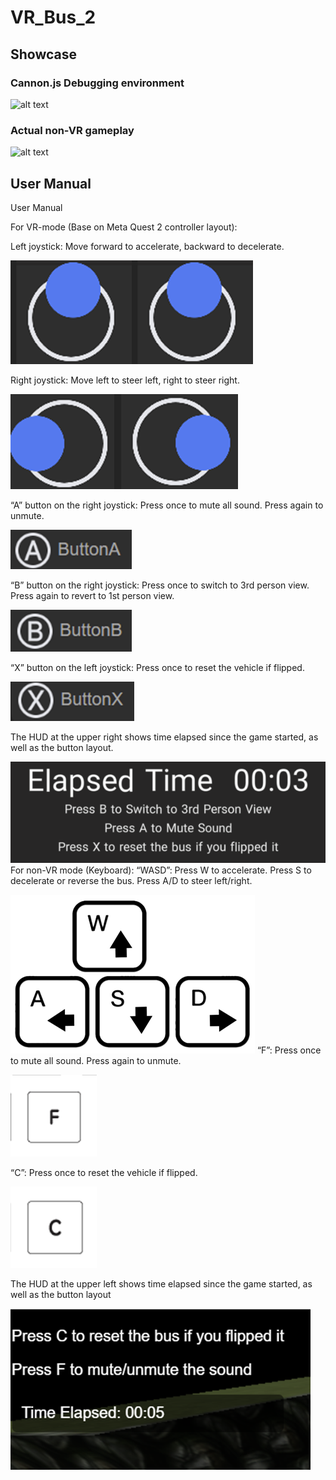 # VR_Bus_2
## Showcase 

### Cannon.js Debugging environment

![alt text](<vr bus debug.gif>)

### Actual non-VR gameplay

![alt text](<non debug vr bus 10s.gif>)

## User Manual
User Manual

For VR-mode (Base on Meta Quest 2 controller layout):

Left joystick: Move forward to accelerate, backward to decelerate.

![alt text](image.png)![alt text](image-1.png)

Right joystick: Move left to steer left, right to steer right.

  ![alt text](image-2.png)![alt text](image-3.png)

“A” button on the right joystick: Press once to mute all sound. Press again to unmute.

 ![alt text](image-4.png)

“B” button on the right joystick: Press once to switch to 3rd person view. Press again to revert to 1st person view.

 ![alt text](image-5.png)

“X” button on the left joystick: Press once to reset the vehicle if flipped.

![alt text](image-6.png)

The HUD at the upper right shows time elapsed since the game started, as well as the button layout.

 ![alt text](image-7.png)
For non-VR mode (Keyboard):
“WASD”: Press W to accelerate. Press S to decelerate or reverse the bus.
Press A/D to steer left/right.

 ![alt text](image-8.png)
“F”: Press once to mute all sound. Press again to unmute.

![alt text](image-9.png)
 
“C”: Press once to reset the vehicle if flipped.

 ![alt text](image-10.png)

The HUD at the upper left shows time elapsed since the game started, as well as the button layout

![alt text](image-11.png)
 
